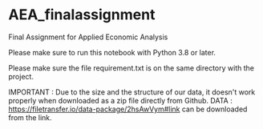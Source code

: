 # AEA_finalassignment
Final Assignment for Applied Economic Analysis 

Please make sure to run this notebook with Python 3.8 or later.

Please make sure the file requirement.txt is on the same directory with the project.

IMPORTANT : Due to the size and the structure of our data, it doesn't work properly when downloaded as a zip file directly from Github.
DATA : https://filetransfer.io/data-package/2hsAwVym#link can be downloaded from the link.
